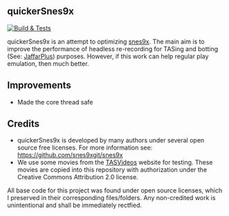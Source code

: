 quickerSnes9x
--------------

[![Build & Tests](https://github.com/SergioMartin86/quickerSnes9x/actions/workflows/make.yml/badge.svg)](https://github.com/SergioMartin86/quickerSnes9X/actions/workflows/make.yml)


quickerSnes9x is an attempt to optimizing [snes9x](https://github.com/snes9xgit/snes9x). The main aim is to improve the performance of headless re-recording for TASing and botting (See: [JaffarPlus](https://github.com/SergioMartin86/jaffarPlus)) purposes. However, if this work can help regular play emulation, then much better.

Improvements
-------------

- Made the core thread safe
  
Credits
---------

- quickerSnes9x is developed by many authors under several open source free licenses. For more information see: https://github.com/snes9xgit/snes9x
- We use some movies from the [TASVideos](tasvideos.org) website for testing. These movies are copied into this repository with authorization under the Creative Commons Attribution 2.0 license.

All base code for this project was found under open source licenses, which I preserved in their corresponding files/folders. Any non-credited work is unintentional and shall be immediately rectfied.

